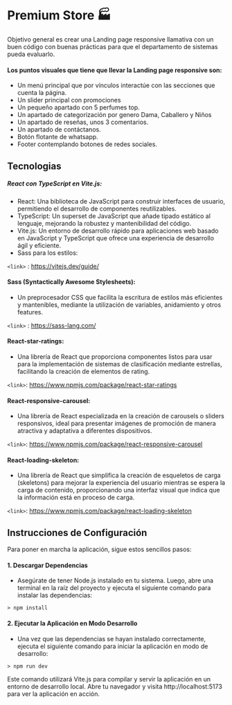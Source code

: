 # Premium Store 🏭

Objetivo general es crear una Landing page responsive llamativa con un buen código con buenas prácticas para que el departamento de sistemas pueda evaluarlo.


#### Los puntos visuales que tiene que llevar la Landing page responsive son:
- Un menú principal que por vínculos interactúe con las secciones que cuenta la página.
- Un slider principal con promociones
- Un pequeño apartado con 5 perfumes top.
- Un apartado de categorización por genero Dama, Caballero y Niños
- Un apartado de reseñas, unos 3 comentarios.
- Un apartado de contáctanos.
- Botón flotante de whatsapp.
- Footer contemplando botones de redes sociales.

## Tecnologias

##### React con TypeScript en Vite.js:

- React: Una biblioteca de JavaScript para construir interfaces de usuario, permitiendo el desarrollo de componentes reutilizables.
- TypeScript: Un superset de JavaScript que añade tipado estático al lenguaje, mejorando la robustez y mantenibilidad del código.
- Vite.js: Un entorno de desarrollo rápido para aplicaciones web basado en JavaScript y 	TypeScript que ofrece una experiencia de desarrollo ágil y eficiente.
- Sass para los estilos:

`<link>` : <https://vitejs.dev/guide/>

#### Sass (Syntactically Awesome Stylesheets):
- Un preprocesador CSS que facilita la escritura de estilos más eficientes y mantenibles, mediante la utilización de variables, anidamiento y otros features.

`<link>` : <https://sass-lang.com/>

#### React-star-ratings:
- Una librería de React que proporciona componentes listos para usar para la implementación de sistemas de clasificación mediante estrellas, facilitando la creación de elementos de rating.

`<link>`: https://www.npmjs.com/package/react-star-ratings

#### React-responsive-carousel:
-  Una librería de React especializada en la creación de carousels o sliders responsivos, ideal para presentar imágenes de promoción de manera atractiva y adaptativa a diferentes dispositivos.

`<link>`: https://www.npmjs.com/package/react-responsive-carousel


#### React-loading-skeleton:
- Una librería de React que simplifica la creación de esqueletos de carga (skeletons) para mejorar la experiencia del usuario mientras se espera la carga de contenido, proporcionando una interfaz visual que indica que la información está en proceso de carga.

`<link>`: https://www.npmjs.com/package/react-loading-skeleton

## Instrucciones de Configuración
Para poner en marcha la aplicación, sigue estos sencillos pasos:
#### 1. Descargar Dependencias
- Asegúrate de tener Node.js instalado en tu sistema. Luego, abre una terminal en la raíz del proyecto y ejecuta el siguiente comando para instalar las dependencias:

`> npm install`

#### 2. Ejecutar la Aplicación en Modo Desarrollo
- Una vez que las dependencias se hayan instalado correctamente, ejecuta el siguiente comando para iniciar la aplicación en modo de desarrollo:

`> npm run dev`

<p>
	Este comando utilizará Vite.js para compilar y servir la aplicación en un entorno de desarrollo local. Abre tu navegador y visita http://localhost:5173 para ver la aplicación en acción.
</p>

